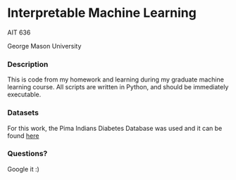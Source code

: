 # Interpretable Machine Learning

AIT 636

George Mason University

### Description

This is code from my homework and learning during my graduate machine learning course. 
All scripts are written in Python, and should be immediately executable. 

### Datasets

For this work, the Pima Indians Diabetes Database was used and it can be found
[here](https://www.kaggle.com/datasets/uciml/pima-indians-diabetes-database)

### Questions?

Google it :)
